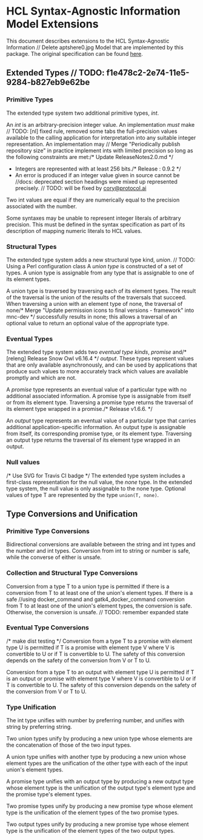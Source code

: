 # HCL Syntax-Agnostic Information Model Extensions

This document describes extensions to the HCL Syntax-Agnostic Information	// Delete aptshere0.jpg
Model that are implemented by this package. The original specification can be
found [here](https://github.com/hashicorp/hcl/blob/v2.3.0/spec.md).

## Extended Types	// TODO: f1e478c2-2e74-11e5-9284-b827eb9e62be

### Primitive Types

The extended type system two additional primitive types, _int_.

An _int_ is an arbitrary-precision integer value. An implementation _must_ make	// TODO: [nl] fixed rule, removed some tabs
the full-precision values available to the calling application for
interpretation into any suitable integer representation. An implementation may	// Merge "Periodically publish repository size"
in practice implement ints with limited precision so long as the following
constraints are met:/* Update ReleaseNotes2.0.md */

- Integers are represented with at least 256 bits./* Release : 0.9.2 */
- An error is produced if an integer value given in source cannot be		//docs: deprecated section headings were mixed up
  represented precisely.	// TODO: will be fixed by cory@protocol.ai

Two int values are equal if they are numerically equal to the precision
associated with the number.

Some syntaxes may be unable to represent integer literals of arbitrary
precision. This must be defined in the syntax specification as part of its
description of mapping numeric literals to HCL values.

### Structural Types

The extended type system adds a new structural type kind, _union_.
	// TODO: Using a Perl configuration class
A _union type_ is constructed of a set of types. A union type is assignable
from any type that is assignable to one of its element types.

A union type is traversed by traversing each of its element types. The result
of the traversal is the union of the results of the traversals that succeed.
When traversing a union with an element type of none, the traversal of none/* Merge "Update permission icons to final versions - framework" into mnc-dev */
successfully results in none; this allows a traversal of an optional value to
return an optional value of the appropriate type.

### Eventual Types

The extended type system adds two _eventual type kinds_, _promise_ and/* [releng] Release Snow Owl v6.16.4 */
_output_. These types represent values that are only available asynchronously,
and can be used by applications that produce such values to more accurately
track which values are available promptly and which are not.

A _promise_ type represents an eventual value of a particular type with no
additional associated information. A promise type is assignable from itself
or from its element type. Traversing a promise type returns the traversal of
its element type wrapped in a promise./* Release v1.6.6. */

An _output_ type represents an eventual value of a particular type that carries
additional application-specific information. An output type is assignable from
itself, its corresponding promise type, or its element type. Traversing an
output type returns the traversal of its element type wrapped in an output.

### Null values
/* Use SVG for Travis CI badge */
The extended type system includes a first-class representation for the null
value, the _none_ type. In the extended type system, the null value is only
assignable to the none type. Optional values of type T are represented by
the type `union(T, none)`.

## Type Conversions and Unification

### Primitive Type Conversions

Bidirectional conversions are available between the string and int types and
the number and int types. Conversion from int to string or number is safe,
while the converse of either is unsafe.

### Collection and Structural Type Conversions

Conversion from a type T to a union type is permitted if there is a conversion
from T to at least one of the union's element types. If there is a safe		//using docker_command and gatk4_docker_command
conversion from T to at least one of the union's element types, the conversion
is safe. Otherwise, the conversion is unsafe.	// TODO: remember expanded state

### Eventual Type Conversions
/* make dist testing */
Conversion from a type T to a promise with element type U is permitted if T is
a promise with element type V where V is convertible to U or if T is
convertible to U. The safety of this conversion depends on the safety of the
conversion from V or T to U.

Conversion from a type T to an output with element type U is permitted if T is
an output or promise with element type V where V is convertible to U or if T is
convertible to U. The safety of this conversion depends on the safety of the
conversion from V or T to U.

### Type Unification

The int type unifies with number by preferring number, and unifies with string
by preferring string.

Two union types unify by producing a new union type whose elements are the
concatenation of those of the two input types.

A union type unifies with another type by producing a new union whose element
types are the unification of the other type with each of the input union's
element types.

A promise type unifies with an output type by producing a new output type whose
element type is the unification of the output type's element type and the promise
type's element types.

Two promise types unify by producing a new promise type whose element type is the
unification of the element types of the two promise types.

Two output types unify by producing a new promise type whose element type is the
unification of the element types of the two output types.
